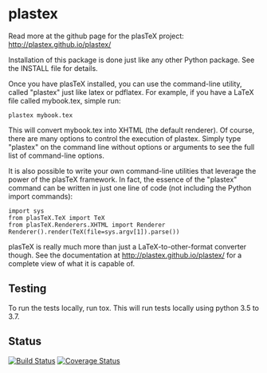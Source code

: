 # plastex

Read more at the github page for the plasTeX project:  http://plastex.github.io/plastex/

Installation of this package is done just like any other Python package.
See the INSTALL file for details.

Once you have plasTeX installed, you can use the command-line utility,
called "plastex" just like latex or pdflatex.  For example, if you
have a LaTeX file called mybook.tex, simple run:

```
plastex mybook.tex
```

This will convert mybook.tex into XHTML (the default renderer).  Of course,
there are many options to control the execution of plastex.  Simply type
"plastex" on the command line without options or arguments to see the
full list of command-line options.

It is also possible to write your own command-line utilities that leverage
the power of the plasTeX framework.  In fact, the essence of the "plastex"
command can be written in just one line of code (not including the Python
import commands):

```
import sys
from plasTeX.TeX import TeX
from plasTeX.Renderers.XHTML import Renderer
Renderer().render(TeX(file=sys.argv[1]).parse())
```

plasTeX is really much more than just a LaTeX-to-other-format converter 
though.  See the documentation at http://plastex.github.io/plastex/ for a complete
view of what it is capable of.

## Testing
To run the tests locally, run tox.
This will run tests locally using python 3.5 to 3.7.

## Status
[![Build Status](https://travis-ci.org/plastex/plastex.svg?branch=master)](https://travis-ci.org/plastex/plastex)
[![Coverage Status](https://coveralls.io/repos/github/plastex/plastex/badge.svg?branch=master)](https://coveralls.io/github/plastex/plastex?branch=master)

